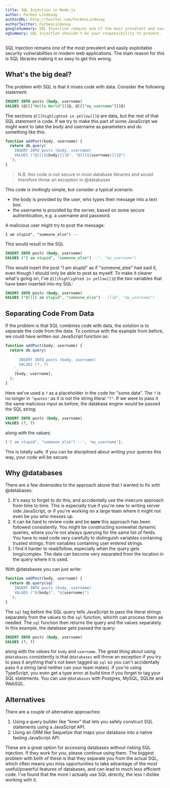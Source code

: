 ```yaml
---
title: SQL Injection in Node.js
author: Forbes Lindesay
authorURL: http://twitter.com/ForbesLindesay
authorTwitter: ForbesLindesay
googleSummary: SQL Injection remains one of the most prevalent and easily exploitable security vulnerabilities in modern web applications. It doesn't have to be!
ogSummary: SQL Injection shouldn't be your responsibility to prevent.
---
```


SQL Injection remains one of the most prevalent and easily exploitable security vulnerabilities in modern web applications. The main reason for this is SQL libraries making it so easy to get this wrong.

<!--truncate-->

## What's the big deal?

The problem with SQL is that it mixes code with data. Consider the following statement:

```sql
INSERT INTO posts (body, username)
VALUES (@[[["Hello World"]]]@, @[[["my_username"]]]@)
```

The sections `@[[[highlighted in yellow]]]@` are data, but the rest of that SQL statement is code. If we try to make this part of some JavaScript we might want to take the body and username as parameters and do something like this:

```js
function addPost(body, username) {
  return db.query(`
    INSERT INTO posts (body, username)
    VALUES ("@[[[${body}]]]@", "@[[[${username}]]]@")
  `);
}
```

> N.B. this code is not secure in most database libraries and would therefore throw an exception in @databases

This code is invitingly simple, but consider a typical scenario:

- the body is provided by the user, who types their message into a text box.
- the username is provided by the server, based on some secure authentication, e.g. a username and password.

A malicious user might try to post the message:

```
I am stupid", "someone_else") --
```

This would result in the SQL

```sql
INSERT INTO posts (body, username)
VALUES ("I am stupid", "someone_else") --", "my_username")
```

This would insert the post "I am stupid" as if "someone_else" had said it, even though I should only be able to post as myself. To make it clearer what's going on, I've `@[[[highlighted in yellow]]]@` the two variables that have been inserted into my SQL:

```sql
INSERT INTO posts (body, username)
VALUES ("@[[[I am stupid", "someone_else") --]]]@", "my_username")
```

## Separating Code From Data

If the problem is that SQL combines code with data, the solution is to separate the code from the data. To continue with the example from before, we could have written our JavaScript function as:

```js
function addPost(body, username) {
  return db.query(
    `
      INSERT INTO posts (body, username)
      VALUES (?, ?)
    `,
    [body, username],
  );
}
```

Here we've used a `?` as a placeholder in the code for "some data". The `?` is no longer in `"quotes"` as it is not the string literal `"?"`. If we were to pass it the same malicious input as before, the database engine would be passed the SQL string:

```sql
INSERT INTO posts (body, username)
VALUES (?, ?)
```

along with the values:

```js
['I am stupid", "someone_else") --', 'my_username'];
```

This is totally safe. If you can be disciplined about writing your queries this way, your code will be secure.

## Why @databases

There are a few downsides to the approach above that I wanted to fix with @databases:

1. It's easy to forget to do this, and accidentally use the insecure approach from time to time. This is especially true if you're new to writing server side JavaScript, or if you're working on a large team where it might not even be you who messes up.
2. It can be hard to review code and be **sure** this approach has been followed consistently. You might be constructing somewhat dynamic queries, where you're not always querying for the same list of fields. You have to read code very carefully to distinguish variables containing trusted strings, from variables containing user entered strings.
3. I find it harder to read/follow, especially when the query gets long/complex. The data can become very separated from the location in the query where it is used.

With @databases you can just write:

```js
function addPost(body, username) {
  return db.query(sql`
    INSERT INTO posts (body, username)
    VALUES ("${body}", "${username}")
  `);
}
```

The `sql` tag before the SQL query tells JavaScript to pass the literal strings separately from the values to the `sql` function, whichh can process them as needed. The `sql` function then returns the query and the values separately. In this example, the database gets passed the query:

```sql
INSERT INTO posts (body, username)
VALUES (?, ?)
```

along with the values for `body` and `username`. The great thing about using `@databases` consistently is that `@databases` will throw an exception if you try to pass it anything that's not been tagged as `sql` so you can't accidentally pass it a string (and neither can your team mates). If you're using TypeScript, you even get a type error at build time if you forget to tag your SQL statements. You can use `@databases` with Postgres, MySQL, SQLite and WebSQL.

## Alternatives

There are a couple of alternative approaches:

1. Using a query builder like "knex" that lets you safely construct SQL statements using a JavaScript API.
2. Using an ORM like Sequelize that maps your database into a native feeling JavaScript API.

These are a great option for accessing databases without risking SQL injection. If they work for you, please continue using them. The biggest problem with both of these is that they separate you from the actual SQL, which often means you miss opportunities to take advantage of the most useful/powerful features of databases, and can lead to much less efficient code. I've found that the more I actually use SQL directly, the less I dislike working with it.
